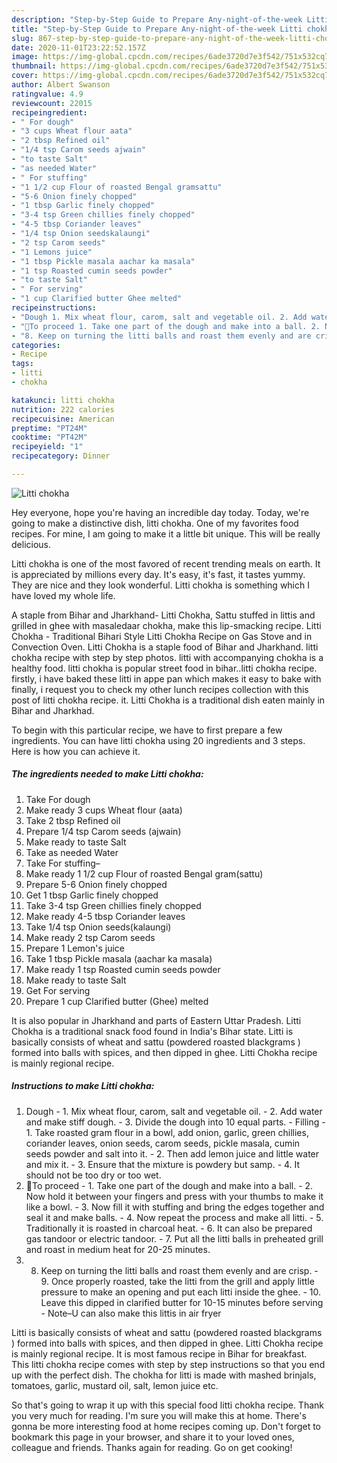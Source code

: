 ```yaml
---
description: "Step-by-Step Guide to Prepare Any-night-of-the-week Litti chokha"
title: "Step-by-Step Guide to Prepare Any-night-of-the-week Litti chokha"
slug: 867-step-by-step-guide-to-prepare-any-night-of-the-week-litti-chokha
date: 2020-11-01T23:22:52.157Z
image: https://img-global.cpcdn.com/recipes/6ade3720d7e3f542/751x532cq70/litti-chokha-recipe-main-photo.jpg
thumbnail: https://img-global.cpcdn.com/recipes/6ade3720d7e3f542/751x532cq70/litti-chokha-recipe-main-photo.jpg
cover: https://img-global.cpcdn.com/recipes/6ade3720d7e3f542/751x532cq70/litti-chokha-recipe-main-photo.jpg
author: Albert Swanson
ratingvalue: 4.9
reviewcount: 22015
recipeingredient:
- " For dough"
- "3 cups Wheat flour aata"
- "2 tbsp Refined oil"
- "1/4 tsp Carom seeds ajwain"
- "to taste Salt"
- "as needed Water"
- " For stuffing"
- "1 1/2 cup Flour of roasted Bengal gramsattu"
- "5-6 Onion finely chopped"
- "1 tbsp Garlic finely chopped"
- "3-4 tsp Green chillies finely chopped"
- "4-5 tbsp Coriander leaves"
- "1/4 tsp Onion seedskalaungi"
- "2 tsp Carom seeds"
- "1 Lemons juice"
- "1 tbsp Pickle masala aachar ka masala"
- "1 tsp Roasted cumin seeds powder"
- "to taste Salt"
- " For serving"
- "1 cup Clarified butter Ghee melted"
recipeinstructions:
- "Dough 1. Mix wheat flour, carom, salt and vegetable oil. 2. Add water and make stiff dough. 3. Divide the dough into 10 equal parts. Filling 1. Take roasted gram flour in a bowl, add onion, garlic, green chillies, coriander leaves, onion seeds, carom seeds, pickle masala, cumin seeds powder and salt into it. 2. Then add lemon juice and little water and mix it. 3. Ensure that the mixture is powdery but samp. 4. It should not be too dry or too wet."
- "💝To proceed 1. Take one part of the dough and make into a ball. 2. Now hold it between your fingers and press with your thumbs to make it like a bowl. 3. Now fill it with stuffing and bring the edges together and seal it and make balls. 4. Now repeat the process and make all litti. 5. Traditionally it is roasted in charcoal heat. 6. It can also be prepared gas tandoor or electric tandoor. 7. Put all the litti balls in preheated grill and roast in medium heat for 20-25 minutes."
- "8. Keep on turning the litti balls and roast them evenly and are crisp. 9. Once properly roasted, take the litti from the grill and apply little pressure to make an opening and put each litti inside the ghee. 10. Leave this dipped in clarified butter for 10-15 minutes before serving Note–U can also make this littis in air fryer"
categories:
- Recipe
tags:
- litti
- chokha

katakunci: litti chokha 
nutrition: 222 calories
recipecuisine: American
preptime: "PT24M"
cooktime: "PT42M"
recipeyield: "1"
recipecategory: Dinner

---
```



![Litti chokha](https://img-global.cpcdn.com/recipes/6ade3720d7e3f542/751x532cq70/litti-chokha-recipe-main-photo.jpg)

Hey everyone, hope you're having an incredible day today. Today, we're going to make a distinctive dish, litti chokha. One of my favorites food recipes. For mine, I am going to make it a little bit unique. This will be really delicious.

Litti chokha is one of the most favored of recent trending meals on earth. It is appreciated by millions every day. It's easy, it's fast, it tastes yummy. They are nice and they look wonderful. Litti chokha is something which I have loved my whole life.

A staple from Bihar and Jharkhand- Litti Chokha, Sattu stuffed in littis and grilled in ghee with masaledaar chokha, make this lip-smacking recipe. Litti Chokha - Traditional Bihari Style Litti Chokha Recipe on Gas Stove and in Convection Oven. Litti Chokha is a staple food of Bihar and Jharkhand. litti chokha recipe with step by step photos. litti with accompanying chokha is a healthy food. litti chokha is popular street food in bihar..litti chokha recipe. firstly, i have baked these litti in appe pan which makes it easy to bake with finally, i request you to check my other lunch recipes collection with this post of litti chokha recipe. it. Litti Chokha is a traditional dish eaten mainly in Bihar and Jharkhad.


To begin with this particular recipe, we have to first prepare a few ingredients. You can have litti chokha using 20 ingredients and 3 steps. Here is how you can achieve it.

<!--inarticleads1-->

##### The ingredients needed to make Litti chokha:

1. Take  For dough
1. Make ready 3 cups Wheat flour (aata)
1. Take 2 tbsp Refined oil
1. Prepare 1/4 tsp Carom seeds (ajwain)
1. Make ready to taste Salt
1. Take as needed Water
1. Take  For stuffing–
1. Make ready 1 1/2 cup Flour of roasted Bengal gram(sattu)
1. Prepare 5-6 Onion finely chopped
1. Get 1 tbsp Garlic finely chopped
1. Take 3-4 tsp Green chillies finely chopped
1. Make ready 4-5 tbsp Coriander leaves
1. Take 1/4 tsp Onion seeds(kalaungi)
1. Make ready 2 tsp Carom seeds
1. Prepare 1 Lemon&#39;s juice
1. Take 1 tbsp Pickle masala (aachar ka masala)
1. Make ready 1 tsp Roasted cumin seeds powder
1. Make ready to taste Salt
1. Get  For serving
1. Prepare 1 cup Clarified butter (Ghee) melted


It is also popular in Jharkhand and parts of Eastern Uttar Pradesh. Litti Chokha is a traditional snack food found in India&#39;s Bihar state. Litti is basically consists of wheat and sattu (powdered roasted blackgrams ) formed into balls with spices, and then dipped in ghee. Litti Chokha recipe is mainly regional recipe. 

<!--inarticleads2-->

##### Instructions to make Litti chokha:

1. Dough - 1. Mix wheat flour, carom, salt and vegetable oil. - 2. Add water and make stiff dough. - 3. Divide the dough into 10 equal parts. - Filling - 1. Take roasted gram flour in a bowl, add onion, garlic, green chillies, coriander leaves, onion seeds, carom seeds, pickle masala, cumin seeds powder and salt into it. - 2. Then add lemon juice and little water and mix it. - 3. Ensure that the mixture is powdery but samp. - 4. It should not be too dry or too wet.
1. 💝To proceed - 1. Take one part of the dough and make into a ball. - 2. Now hold it between your fingers and press with your thumbs to make it like a bowl. - 3. Now fill it with stuffing and bring the edges together and seal it and make balls. - 4. Now repeat the process and make all litti. - 5. Traditionally it is roasted in charcoal heat. - 6. It can also be prepared gas tandoor or electric tandoor. - 7. Put all the litti balls in preheated grill and roast in medium heat for 20-25 minutes.
1. 8. Keep on turning the litti balls and roast them evenly and are crisp. - 9. Once properly roasted, take the litti from the grill and apply little pressure to make an opening and put each litti inside the ghee. - 10. Leave this dipped in clarified butter for 10-15 minutes before serving - Note–U can also make this littis in air fryer


Litti is basically consists of wheat and sattu (powdered roasted blackgrams ) formed into balls with spices, and then dipped in ghee. Litti Chokha recipe is mainly regional recipe. It is most famous recipe in Bihar for breakfast. This litti chokha recipe comes with step by step instructions so that you end up with the perfect dish. The chokha for litti is made with mashed brinjals, tomatoes, garlic, mustard oil, salt, lemon juice etc. 

So that's going to wrap it up with this special food litti chokha recipe. Thank you very much for reading. I'm sure you will make this at home. There's gonna be more interesting food at home recipes coming up. Don't forget to bookmark this page in your browser, and share it to your loved ones, colleague and friends. Thanks again for reading. Go on get cooking!
